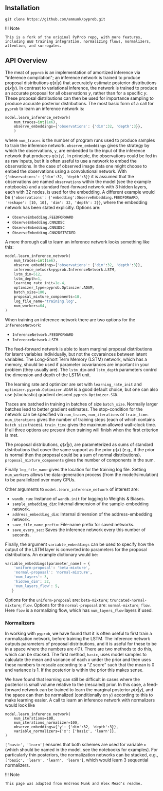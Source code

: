 ## Installation

`git clone https://github.com/ammunk/pyprob.git`

!!! Note

    This is a fork of the original PyProb repo, with more features, including W&B training integration, normalizing flows, normalizers, attention, and surrogates.

## API Overview

The meat of `pyprob` is an implementation of amortized inference via "inference compilation"; an inference network is trained to produce proposal distributions $q(x|y)$ that accurately estimate posterior distributions $p(x|y)$. In contrast to variational inference, the network is trained to produce an accurate proposal for all observations $y$, rather than for a specific $y$. These proposal distributions can then be used for importance sampling to produce accurate posterior distributions. The most basic form of a call for `pyprob` to learn an inference network is:

```python
model.learn_inference_network(
    num_traces=int(1e6),
    observe_embeddings={'observations': {'dim':32, 'depth':3}},
    )
```

where `num_traces` is the number of program runs used to produce samples to train the inference network. `observe_embeddings` gives the strategy by which the observations, `y`, are embedded to the input of the inference network that produces `q(x|y)`. In principle, the observations could be fed in as raw inputs, but it is often useful to use a network to embed the observations. In the case of observed image data one might choose to embed the observations using a convolutional network. With `{'observations': {'dim':32, 'depth':3}}` it is assumed that the observations are named `observations` within the model (see the example notebooks) and a standard feed-forward network with 3 hidden layers, each with 32 nodes, is used for the embedding. A different example would be `{'observations': {'embedding':ObserveEmbedding.FEEDFORWARD, 'reshape': [10, 10], 'dim': 32, 'depth': 2}}`, where the embedding network has been stated explicitly. Options are: 

- `ObserveEmbedding.FEEDFORWARD`
- `ObserveEmbedding.CNN2D5C`
- `ObserveEmbedding.CNN3D5C`
- `ObserveEmbedding.CNN2DSTRIDED`

A more thorough call to learn an inference network looks something like this:

```python
model.learn_inference_network(
    num_traces=int(1e6),
    observe_embeddings={'observations': {'dim':32, 'depth':3}},
    inference_network=pyprob.InferenceNetwork.LSTM,
    lstm_dim=512,
    lstm_depth=1,
    learning_rate_init=1e-4,
    optimizer_type=pyprob.Optimizer.ADAM,
    batch_size=100,
    proposal_mixture_components=10,
    log_file_name='training.log',
    num_workers=64,
)
```


When training an inference network there are two options for the `InferenceNetwork`: 
- `InferenceNetwork.FEEDFORWARD`
- `InferenceNetwork.LSTM`

The feed-forward network is able to learn marginal proposal distributions for latent variables individually, but not the covarainces between latent variables. The Long-Short Term Memory (LSTM) network, which has a memory, should be used if parameter covariances are important in your problem (they usually are). The `lstm_dim` and `lstm_depth` parameters control the dimension and depth of the LSTM unit.

The learning rate and optimizer are set with `learning_rate_init` and `optimizer`. `pyprob.Optimizer.ADAM` is a good default choice, but one can also use (stochastic) gradient descent `pyprob.Optimizer.SGD`.

Traces are batched in training in batches of size `batch_size`. Normally larger batches lead to better gradient estimates. The stop-condition for the network can be specified via `num_traces`, `num_iterations` or `train_time`. `num_iterations` gives the number of training steps (each of which contains `batch_size` traces). `train_time` gives the maximum allowed wall-clock time. If all three options are present then training will finish when the first criterion is met.

The proposal distributions, $q(x|y)$, are parameterized as sums of standard distributions that cover the same support as the prior $p(x)$ (e.g., if the prior is normal then the proposal could be a sum of normal distributions). `proposal_mixture_components` gives the number of components in the sum. 

Finally `log_file_name` gives the location for the training log file. Setting `num_workers` allows the data-generation process (from the model/simulation) to be parallelized over many CPUs.

Other arguments to `model.learn_inference_network` of interest are:
- `wandb_run`: Instance of `wandb.init` for logging to Weights & Biases.
- `sample_embedding_dim`: Internal dimension of the sample-embedding network.
- `address_embedding_dim`: Internal dimension of the address-embedding network.
- `save_file_name_prefix`: File-name prefix for saved networks.
- `save_every_sec`: Saves the inference network every this number of seconds.

Finally, the argument `variable_embeddings` can be used to specify how the output of the LSTM layer is converted into parameters for the proposal distributions. An example dictionary would be:

```python
variable_embeddings[parameter_name] = {
    'uniform-proposal': 'beta-mixture',
    'normal-proposal': 'normal-mixture',
    'num_layers': 3, 
    'hidden_dim': 32,
    'num_layers_flow': 5, 
   } 
```

Options for the `uniform-proposal` are: `beta-mixture`; `truncated-normal-mixture`; `flow`. Options for the `normal-proposal` are: `normal-mixture`; `flow`. Here `flow` is a normalizing flow, which has `num_layers_flow` layers if used.

### Normalizers

In working with `pyprob`, we have found that it is often useful to first train a normalization network, before training the LSTM. The inference network outputs parameters of proposal distributions, and it is useful for these to be in a space where the numbers are $\mathcal{O}(1)$. There are two methods to do this, which can be stacked. The first method, `basic`, uses model samples to calculate the mean and variance of each $x$ under the prior and then uses these numbers to rescale according to a "$Z$ score" such that the mean is $0$ and variance is $1$. If the posterior is within the prior this makes sense.

We have found that learning can still be difficult in cases where the posterior is small volume relative to the (rescaled) prior. In this case, a feed-forward network can be trained to learn the marginal posterior $p(x|y)$, and the space can then be normalized (conditionally on $y$) according to this to make learning easier. A call to learn an inference network with normalizers would look like
```
model.learn_inference_network(
    num_iterations=100,
    num_iterations_normalizer=100,
    observe_embeddings={'y': {'dim':32, 'depth':3}},
    variable_normalizers={'x': ['basic', 'learn']},
)
```
`['basic', 'learn']` ensures that both schemes are used for variable `x` (which should be named in the model, see the notebooks for examples). For particularly thin posteriors, the normalization networks can be stacked, e.g., `['basic', 'learn', 'learn', 'learn']`, which would learn 3 sequential normalizers.


!!! Note

    This page was adapted from Andreas Munk and Alex Mead's readme.